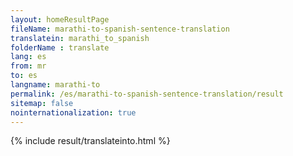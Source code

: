 ```yaml
---
layout: homeResultPage
fileName: marathi-to-spanish-sentence-translation
translatein: marathi_to_spanish
folderName : translate
lang: es
from: mr
to: es
langname: marathi-to
permalink: /es/marathi-to-spanish-sentence-translation/result
sitemap: false
nointernationalization: true
---
```

{% include result/translateinto.html %}

<script src="/js/result/translation.js" data-foldername="{{page.folderName}}" data-lang="{{page.lang}}"></script>

